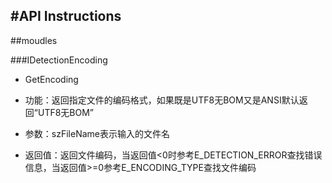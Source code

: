 #API Instructions
---

##moudles

###IDetectionEncoding

- GetEncoding
 
 - 功能：返回指定文件的编码格式，如果既是UTF8无BOM又是ANSI默认返回“UTF8无BOM”
 - 参数：szFileName表示输入的文件名
 - 返回值：返回文件编码，当返回值<0时参考E_DETECTION_ERROR查找错误信息，当返回值>=0参考E_ENCODING_TYPE查找文件编码